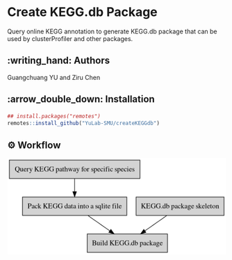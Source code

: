 <!-- README.md is generated from README.Rmd. Please edit that file -->

# Create KEGG.db Package

Query online KEGG annotation to generate KEGG.db package that can be
used by clusterProfiler and other packages.

## :writing\_hand: Authors

Guangchuang YU and Ziru Chen

## :arrow\_double\_down: Installation

``` r
## install.packages("remotes")
remotes::install_github("YuLab-SMU/createKEGGdb")
```

## :gear: Workflow

![](inst/diagram.png)
